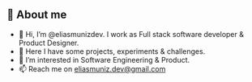 <!-- ![visitors](https://vbr.wocr.tk/badge?page_id=Raymo111.Raymo111&color=00cf00) -->

## :book: About me
- 👋 Hi, I’m @eliasmunizdev. I work as Full stack software developer & Product Designer.
- 🧪 Here I have some projects, experiments & challenges.
- 👀 I’m interested in Software Engineering & Product.
- 📫 Reach me on eliasmuniz.dev@gmail.com
